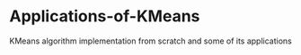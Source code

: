 # Applications-of-KMeans
KMeans algorithm implementation from scratch  and some of its applications
